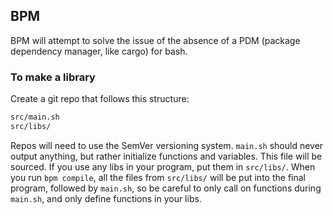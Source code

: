 ## BPM
BPM will attempt to solve the issue of the absence of a PDM (package dependency manager, like cargo) for bash.

### To make a library
Create a git repo that follows this structure:
```bash
src/main.sh
src/libs/
```
Repos will need to use the SemVer versioning system. `main.sh` should never output anything, but rather initialize functions and variables. This file will be sourced. If you use any libs in your program, put them in `src/libs/`. When you run `bpm compile`, all the files from `src/libs/` will be put into the final program, followed by `main.sh`, so be careful to only call on functions during `main.sh`, and only define functions in your libs.
